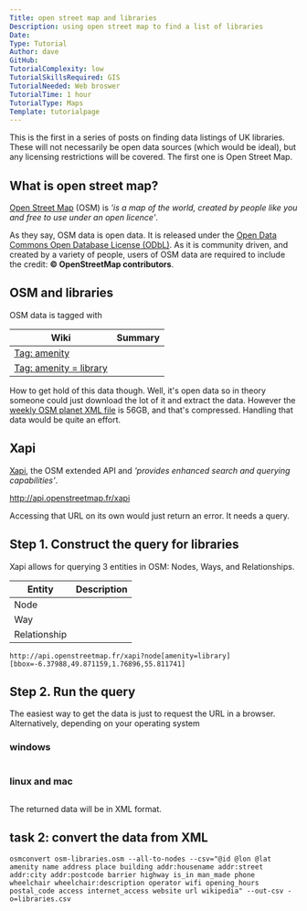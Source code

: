 ```yaml
---
Title: open street map and libraries
Description: using open street map to find a list of libraries
Date: 
Type: Tutorial
Author: dave
GitHub:
TutorialComplexity: low
TutorialSkillsRequired: GIS
TutorialNeeded: Web broswer
TutorialTime: 1 hour
TutorialType: Maps
Template: tutorialpage
---
```


This is the first in a series of posts on finding data listings of UK libraries.  These will not necessarily be open data sources (which would be ideal), but any licensing restrictions will be covered.  The first one is Open Street Map.

What is open street map?
------------------------

[Open Street Map](https://www.openstreetmap.org/) (OSM) is *'is a map of the world, created by people like you and free to use under an open licence'*.

As they say, OSM data is open data.  It is released under the [Open Data Commons Open Database License (ODbL)](https://opendatacommons.org/licenses/odbl/).  As it is community driven, and created by a variety of people, users of OSM data are required to include the credit: **&copy; OpenStreetMap contributors**.

OSM and libraries
-----------------

OSM data is tagged with 

| Wiki | Summary |
| ---- | ------- |
| [Tag: amenity]() |  |
| [Tag: amenity = library](http://wiki.openstreetmap.org/wiki/Tag:amenity%3Dlibrary) |  |

How to get hold of this data though.  Well, it's open data so in theory someone could just download the lot of it and extract the data.  However the [weekly OSM planet XML file](http://planet.openstreetmap.org/) is 56GB, and that's compressed.  Handling that data would be quite an effort.

Xapi
----

[Xapi](https://wiki.openstreetmap.org/wiki/XAPI), the OSM extended API and *'provides enhanced search and querying capabilities'*.

http://api.openstreetmap.fr/xapi

Accessing that URL on its own would just return an error.  It needs a query.

Step 1. Construct the query for libraries
-----------------------------------------

Xapi allows for querying 3 entities in OSM: Nodes, Ways, and Relationships.

| Entity | Description |
| ------ | ----------- |
| Node |  |
| Way |  |
| Relationship |  |


```
http://api.openstreetmap.fr/xapi?node[amenity=library][bbox=-6.37988,49.871159,1.76896,55.811741]
```

Step 2. Run the query
---------------------

The easiest way to get the data is just to request the URL in a browser.  Alternatively, depending on your operating system

### windows

```

```

### linux and mac

```

```

The returned data will be in XML format.  

## task 2: convert the data from XML




```
osmconvert osm-libraries.osm --all-to-nodes --csv="@id @lon @lat amenity name address place building addr:housename addr:street addr:city addr:postcode barrier highway is_in man_made phone wheelchair wheelchair:description operator wifi opening_hours postal_code access internet_access website url wikipedia" --out-csv -o=libraries.csv
```

